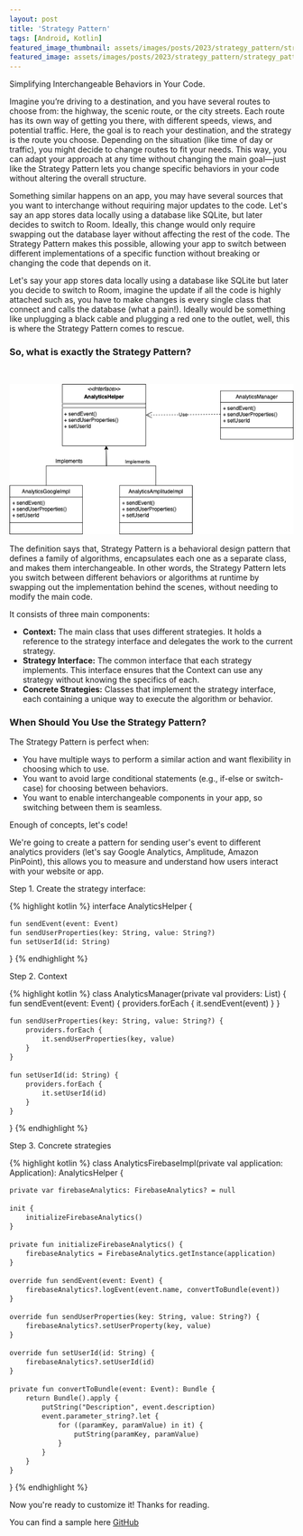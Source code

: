 ```yaml
---
layout: post
title: 'Strategy Pattern'
tags: [Android, Kotlin]
featured_image_thumbnail: assets/images/posts/2023/strategy_pattern/strategy_pattern_3_roads.jpg
featured_image: assets/images/posts/2023/strategy_pattern/strategy_pattern_3_roads.jpg
---
```


Simplifying Interchangeable Behaviors in Your Code.

<!--more-->

Imagine you’re driving to a destination, and you have several routes to choose from: the highway, the scenic route, or the city streets. Each route has its own way of getting you there, with different speeds, views, and potential traffic. Here, the goal is to reach your destination, and the strategy is the route you choose. Depending on the situation (like time of day or traffic), you might decide to change routes to fit your needs. This way, you can adapt your approach at any time without changing the main goal—just like the Strategy Pattern lets you change specific behaviors in your code without altering the overall structure.

Something similar happens on an app, you may have several sources that you want to interchange without requiring major updates to the code. Let's say an app stores data locally using a database like SQLite, but later decides to switch to Room. Ideally, this change would only require swapping out the database layer without affecting the rest of the code. The Strategy Pattern makes this possible, allowing your app to switch between different implementations of a specific function without breaking or changing the code that depends on it.


Let's say your app stores data locally using a database like SQLite  but later you decide to switch to Room, imagine the update if all the code is highly attached such as, you have to make changes is every single class that connect and calls the database (what a pain!). Ideally would be something like unplugging a black cable and plugging a red one to the outlet, well, this is where the Strategy Pattern comes to rescue.

### So, what is exactly the Strategy Pattern?
<br />

![Switch anatomy](assets/images/posts/2023/strategy_pattern/strategy_pattern_diagram.png)

The definition says that, Strategy Pattern is a behavioral design pattern that defines a family of algorithms, encapsulates each one as a separate class, and makes them interchangeable. In other words, the Strategy Pattern lets you switch between different behaviors or algorithms at runtime by swapping out the implementation behind the scenes, without needing to modify the main code.

It consists of three main components:

- **Context:** The main class that uses different strategies. It holds a reference to the strategy interface and delegates the work to the current strategy.
- **Strategy Interface:** The common interface that each strategy implements. This interface ensures that the Context can use any strategy without knowing the specifics of each.
- **Concrete Strategies:** Classes that implement the strategy interface, each containing a unique way to execute the algorithm or behavior.
 
### When Should You Use the Strategy Pattern?

The Strategy Pattern is perfect when:

- You have multiple ways to perform a similar action and want flexibility in choosing which to use.
- You want to avoid large conditional statements (e.g., if-else or switch-case) for choosing between behaviors.
- You want to enable interchangeable components in your app, so switching between them is seamless.

Enough of concepts, let's code!

We're going to create a pattern for sending user's event to different analytics providers (let's say Google Analytics, Amplitude, Amazon PinPoint), this allows you to measure and understand how users interact with your website or app.

Step 1. Create the strategy interface:

{% highlight kotlin %}
interface AnalyticsHelper {

    fun sendEvent(event: Event)
    fun sendUserProperties(key: String, value: String?)
    fun setUserId(id: String)
}
{% endhighlight %}

Step 2. Context

{% highlight kotlin %}
class AnalyticsManager(private val providers: List<AnalyticsHelper>) {
    fun sendEvent(event: Event) {
        providers.forEach {
            it.sendEvent(event)
        }
    }

    fun sendUserProperties(key: String, value: String?) {
        providers.forEach {
            it.sendUserProperties(key, value)
        }
    }

    fun setUserId(id: String) {
        providers.forEach {
            it.setUserId(id)
        }
    }
}
{% endhighlight %}

Step 3. Concrete strategies

{% highlight kotlin %}
class AnalyticsFirebaseImpl(private val application: Application): AnalyticsHelper {

    private var firebaseAnalytics: FirebaseAnalytics? = null

    init {
        initializeFirebaseAnalytics()
    }

    private fun initializeFirebaseAnalytics() {
        firebaseAnalytics = FirebaseAnalytics.getInstance(application)
    }

    override fun sendEvent(event: Event) {
        firebaseAnalytics?.logEvent(event.name, convertToBundle(event))
    }

    override fun sendUserProperties(key: String, value: String?) {
        firebaseAnalytics?.setUserProperty(key, value)
    }

    override fun setUserId(id: String) {
        firebaseAnalytics?.setUserId(id)
    }

    private fun convertToBundle(event: Event): Bundle {
        return Bundle().apply {
            putString("Description", event.description)
            event.parameter_string?.let {
                for ((paramKey, paramValue) in it) {
                    putString(paramKey, paramValue)
                }
            }
        }
    }

}
{% endhighlight %}



Now you're ready to customize it! Thanks for reading.

You can find a sample here [GitHub](https://github.com/rosebm/Samples/tree/main/customswitch)
